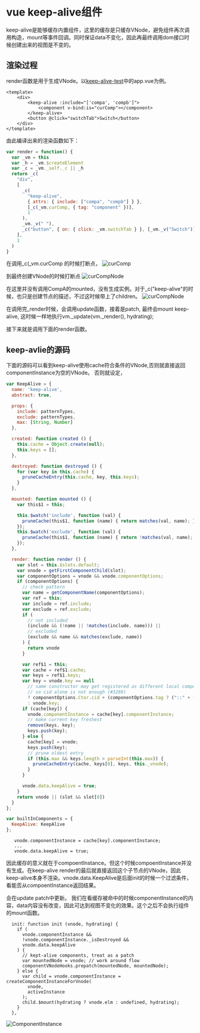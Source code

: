 # vue keep-alive组件
keep-alive是能够缓存内置组件，这里的缓存是只缓存VNode，避免组件再次调用构造，mount等事件回调。同时保证data不变化，因此再最终调用dom接口时候创建出来的视图是不变的。
## 渲染过程
render函数是用于生成VNode。以[keep-alive-test](https://github.com/codetest/vue/tree/master/vue-keealive-test)中的app.vue为例。
```vue
<template>
    <div>
        <keep-alive :include="['compa', 'compb']">
            <component v-bind:is="curComp"></component>
        </keep-alive>
        <button @click="switchTab">Switch</button>
    </div>
</template>
```
由此编译出来的渲染函数如下：
```javascript
var render = function() {
  var _vm = this
  var _h = _vm.$createElement
  var _c = _vm._self._c || _h
  return _c(
    "div",
    [
      _c(
        "keep-alive",
        { attrs: { include: ["compa", "compb"] } },
        [_c(_vm.curComp, { tag: "component" })],
        1
      ),
      _vm._v(" "),
      _c("button", { on: { click: _vm.switchTab } }, [_vm._v("Switch")])
    ],
    1
  )
}
```
在调用_c(_vm.curComp 的时候打断点，
![curComp](/images/keep-alive/CreateCompA.png)

到最终创建VNode的时候打断点
![curCompNode](/images/keep-alive/CompAVNode.png)

在这里并没有调用CompA的mounted，没有生成实例。对于_c("keep-alive"的时候，也只是创建节点的描述，不过这时候带上了children。
![curCompNode](/images/keep-alive/keep-alive.png)

在调用完_render时候，会调用update函数，接着是patch, 最终会mount keep-alive, 这时候一样地执行vm._update(vm._render(), hydrating);

接下来就是调用下面的render函数。

## keep-avlie的源码
下面的源码可以看到keep-alive使用cache符合条件的VNode,否则就直接返回componentInstance为空的VNode。 否则就设定，

```javascript
var KeepAlive = {
  name: 'keep-alive',
  abstract: true,

  props: {
    include: patternTypes,
    exclude: patternTypes,
    max: [String, Number]
  },

  created: function created () {
    this.cache = Object.create(null);
    this.keys = [];
  },

  destroyed: function destroyed () {
    for (var key in this.cache) {
      pruneCacheEntry(this.cache, key, this.keys);
    }
  },

  mounted: function mounted () {
    var this$1 = this;

    this.$watch('include', function (val) {
      pruneCache(this$1, function (name) { return matches(val, name); });
    });
    this.$watch('exclude', function (val) {
      pruneCache(this$1, function (name) { return !matches(val, name); });
    });
  },

  render: function render () {
    var slot = this.$slots.default;
    var vnode = getFirstComponentChild(slot);
    var componentOptions = vnode && vnode.componentOptions;
    if (componentOptions) {
      // check pattern
      var name = getComponentName(componentOptions);
      var ref = this;
      var include = ref.include;
      var exclude = ref.exclude;
      if (
        // not included
        (include && (!name || !matches(include, name))) ||
        // excluded
        (exclude && name && matches(exclude, name))
      ) {
        return vnode
      }

      var ref$1 = this;
      var cache = ref$1.cache;
      var keys = ref$1.keys;
      var key = vnode.key == null
        // same constructor may get registered as different local components
        // so cid alone is not enough (#3269)
        ? componentOptions.Ctor.cid + (componentOptions.tag ? ("::" + (componentOptions.tag)) : '')
        : vnode.key;
      if (cache[key]) {
        vnode.componentInstance = cache[key].componentInstance;
        // make current key freshest
        remove(keys, key);
        keys.push(key);
      } else {
        cache[key] = vnode;
        keys.push(key);
        // prune oldest entry
        if (this.max && keys.length > parseInt(this.max)) {
          pruneCacheEntry(cache, keys[0], keys, this._vnode);
        }
      }

      vnode.data.keepAlive = true;
    }
    return vnode || (slot && slot[0])
  }
};

var builtInComponents = {
  KeepAlive: KeepAlive
};
```

```javascirpt
   vnode.componentInstance = cache[key].componentInstance;
   ...
   vnode.data.keepAlive = true;
```

因此缓存的意义就在于compoentInstance。但这个时候compoentInstance并没有生成。在keep-alive render的最后就直接返回这个子节点的VNode，因此keep-alive本身不渲染。vnode.data.KeepAlive是后面init的时候一个过滤条件，看能否从compoentInstance返回结果。

会在update patch中更新。 我们在看缓存被命中的时候componentInstance的内容，data内容没有改变，因此可达到视图不变化的效果。这个之后不会执行组件的mount函数。

```javascirpt
  init: function init (vnode, hydrating) {
    if (
      vnode.componentInstance &&
      !vnode.componentInstance._isDestroyed &&
      vnode.data.keepAlive
    ) {
      // kept-alive components, treat as a patch
      var mountedNode = vnode; // work around flow
      componentVNodeHooks.prepatch(mountedNode, mountedNode);
    } else {
      var child = vnode.componentInstance = createComponentInstanceForVnode(
        vnode,
        activeInstance
      );
      child.$mount(hydrating ? vnode.elm : undefined, hydrating);
    }
  },
```

![ComponentInstance](/images/keep-alive/CompInstance.png)

